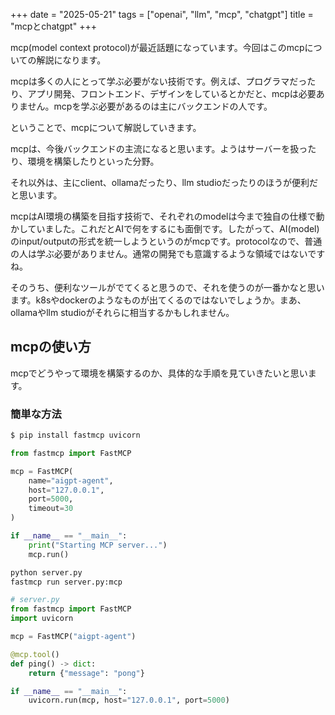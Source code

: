 +++
date = "2025-05-21"
tags = ["openai", "llm", "mcp", "chatgpt"]
title = "mcpとchatgpt"
+++

mcp(model context protocol)が最近話題になっています。今回はこのmcpについての解説になります。

mcpは多くの人にとって学ぶ必要がない技術です。例えば、プログラマだったり、アプリ開発、フロントエンド、デザインをしているとかだと、mcpは必要ありません。mcpを学ぶ必要があるのは主にバックエンドの人です。

ということで、mcpについて解説していきます。

mcpは、今後バックエンドの主流になると思います。ようはサーバーを扱ったり、環境を構築したりといった分野。

それ以外は、主にclient、ollamaだったり、llm studioだったりのほうが便利だと思います。

mcpはAI環境の構築を目指す技術で、それぞれのmodelは今まで独自の仕様で動かしていました。これだとAIで何をするにも面倒です。したがって、AI(model)のinput/outputの形式を統一しようというのがmcpです。protocolなので、普通の人は学ぶ必要がありません。通常の開発でも意識するような領域ではないですね。

そのうち、便利なツールがでてくると思うので、それを使うのが一番かなと思います。k8sやdockerのようなものが出てくるのではないでしょうか。まあ、ollamaやllm studioがそれらに相当するかもしれません。

## mcpの使い方

mcpでどうやって環境を構築するのか、具体的な手順を見ていきたいと思います。

### 簡単な方法

```sh
$ pip install fastmcp uvicorn
```

```py:server.py
from fastmcp import FastMCP

mcp = FastMCP(
    name="aigpt-agent",
    host="127.0.0.1",
    port=5000,
    timeout=30
)

if __name__ == "__main__":
    print("Starting MCP server...")
    mcp.run()
```

```sh
python server.py
fastmcp run server.py:mcp
```

```py:server.py
# server.py
from fastmcp import FastMCP
import uvicorn

mcp = FastMCP("aigpt-agent")

@mcp.tool()
def ping() -> dict:
    return {"message": "pong"}

if __name__ == "__main__":
    uvicorn.run(mcp, host="127.0.0.1", port=5000)
```
